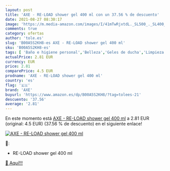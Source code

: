 ```yaml
---
layout: post
title: 'AXE - RE-LOAD shower gel 400 ml con un 37.56 % de descuento'
date: 2021-08-27 08:30:17
image: 'https://m.media-amazon.com/images/I/41mTwRjxtdL._SL500_._SL400_.jpg'
comments: true
category: ofertas
author: 'tole.es'
slug: 'B00A5S2KH8-es AXE - RE-LOAD shower gel 400 ml'
sku: 'B00A5S2KH8-es'
tags: [ 'Baño e higiene personal','Belleza','Geles de ducha','Limpieza personal','axe', ]
actualPrice: 2.81 EUR
currency: EUR
price: 2.81
comparePrice: 4.5 EUR
prodname: 'AXE - RE-LOAD shower gel 400 ml'
country: 'es'
flag: '🇪🇸'
brand: 'AXE'
buyurl: 'https://www.amazon.es/dp/B00A5S2KH8/?tag=tolees-21'
descuento: '37.56'
average: '2.81'
---
```


En este momento está [AXE - RE-LOAD shower gel 400 ml](https://www.amazon.es/dp/B00A5S2KH8/?tag=tolees-21) a 2.81 EUR (original: 4.5 EUR) (37.56 %  de descuento) en el siguiente enlace!

[![AXE - RE-LOAD shower gel 400 ml](https://m.media-amazon.com/images/I/41mTwRjxtdL._SL500_._SL400_.jpg)](https://www.amazon.es/dp/B00A5S2KH8/?tag=tolees-21)

🔎:

- RE-LOAD shower gel 400 ml

[🛒 Aquí!!!](https://www.amazon.es/dp/B00A5S2KH8/?tag=tolees-21)
